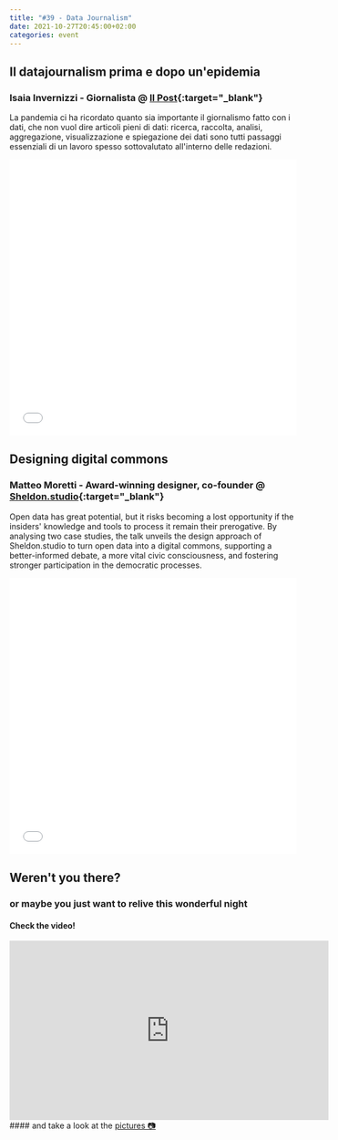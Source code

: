 ```yaml
---
title: "#39 - Data Journalism"
date: 2021-10-27T20:45:00+02:00
categories: event
---
```


## Il datajournalism prima e dopo un'epidemia

### Isaia Invernizzi - Giornalista @ [Il Post](//www.ilpost.it){:target="\_blank"}

La pandemia ci ha ricordato quanto sia importante il giornalismo fatto con i dati, che non vuol dire articoli pieni di dati: ricerca, raccolta, analisi, aggregazione, visualizzazione e spiegazione dei dati sono tutti passaggi essenziali di un lavoro spesso sottovalutato all'interno delle redazioni.

<iframe src="//www.slideshare.net/slideshow/embed_code/key/tc5vZPspsAvZae" width="100%" height="485" frameborder="0" marginwidth="0" marginheight="0" scrolling="no" allowfullscreen> </iframe>

## Designing digital commons

### Matteo Moretti - Award-winning designer, co-founder @ [Sheldon.studio](//www.sheldon.studio){:target="\_blank"}

Open data has great potential, but it risks becoming a lost opportunity if the insiders' knowledge and tools to process it remain their prerogative. By analysing two case studies, the talk unveils the design approach of Sheldon.studio to turn open data into a digital commons, supporting a better-informed debate, a more vital civic consciousness, and fostering stronger participation in the democratic processes.

<iframe src="//www.slideshare.net/slideshow/embed_code/key/vmYO7Jd1OTYzzc" width="100%" height="485" frameborder="0" marginwidth="0" marginheight="0" scrolling="no" allowfullscreen> </iframe>

## Weren't you there?

### or maybe you just want to relive this wonderful night

<section class="fb-links">

#### Check the video!

<iframe width="560" height="315" src="https://www.youtube.com/embed/6RQIzPgrMQM" frameborder="0" allow="accelerometer; autoplay; clipboard-write; encrypted-media; gyroscope; picture-in-picture" allowfullscreen></iframe>
#### and take a look at the <a id="fb_photo_album" class="btn-facebook" target="_blank" href="//bit.ly/ST39-pics">pictures &#128247;</a>
</section>
